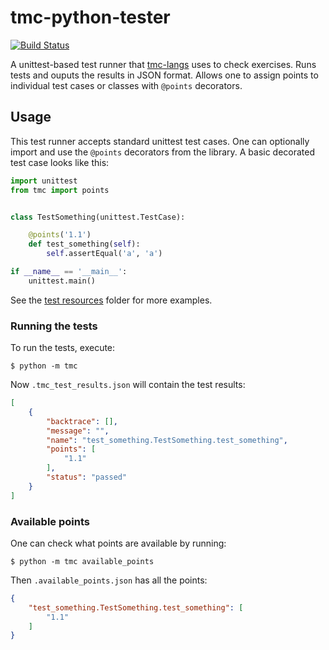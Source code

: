 # tmc-python-tester

[![Build Status](https://travis-ci.org/rage/tmc-python-tester.svg?branch=master)](https://travis-ci.org/rage/tmc-python-tester)

A unittest-based test runner that [tmc-langs](https://github.com/rage/tmc-langs) uses to check exercises. Runs tests and ouputs the results in JSON format. Allows one to assign points to individual test cases or classes with `@points` decorators.

## Usage

This test runner accepts standard unittest test cases. One can optionally import and use the `@points` decorators from the library. A basic decorated test case looks like this:

```python
import unittest
from tmc import points


class TestSomething(unittest.TestCase):

    @points('1.1')
    def test_something(self):
        self.assertEqual('a', 'a')

if __name__ == '__main__':
    unittest.main()
```

See the [test resources](test/resources/) folder for more examples.

### Running the tests

To run the tests, execute:

```shell
$ python -m tmc
```

Now `.tmc_test_results.json` will contain the test results:

```json
[
    {
        "backtrace": [],
        "message": "",
        "name": "test_something.TestSomething.test_something",
        "points": [
            "1.1"
        ],
        "status": "passed"
    }
]
```

### Available points

One can check what points are available by running:

```shell
$ python -m tmc available_points
```

Then `.available_points.json` has all the points:

```json
{
    "test_something.TestSomething.test_something": [
        "1.1"
    ]
}
```
